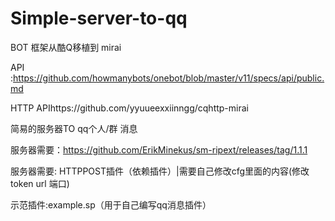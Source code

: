 # Simple-server-to-qq

BOT 框架从酷Q移植到 mirai

API :https://github.com/howmanybots/onebot/blob/master/v11/specs/api/public.md


HTTP APIhttps://github.com/yyuueexxiinngg/cqhttp-mirai


简易的服务器TO qq个人/群 消息

服务器需要：https://github.com/ErikMinekus/sm-ripext/releases/tag/1.1.1


服务器需要: HTTPPOST插件（依赖插件）|需要自己修改cfg里面的内容(修改 token url 端口)


示范插件:example.sp（用于自己编写qq消息插件）





